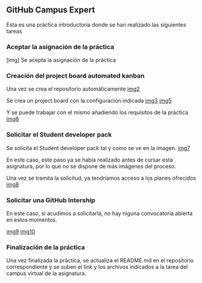 ## GitHub Campus Expert
Esta es una práctica introductoria donde se han realizado las siguientes tareas

### Aceptar la asignación de la práctica
[img]
Se acepta la asignación de la práctica

### Creación del project board automated kanban
Una vez se crea el repositorio automáticamente
[img2]

Se crea un project board con la configuración indicada
[img3]
[img5]

Y se puede trabajar con el mismo añadiendo los requisitos de la práctica
[img6]

### Solicitar el Student developer pack
Se solicita el Student developer pack tal y como se ve en la imagen.
[img7]

En este caso, este paso ya se había realizado antes de cursar esta asignatura, por lo que no se dispone de más imágenes del proceso.

Una vez se tramita la solicitud, ya tendríamos acceso a los planes ofrecidos
[img8]

### Solicitar una GitHub Intership
En este caso, si acudimos a solicitarla, no hay niguna convocatoria abierta en estos momentos.

[img9]
[img10]

### Finalización de la práctica
Una vez finalizada la práctica, se actualiza el README.md en el repositorio correspondiente y se suben el link y los archivos indicados a la tarea del campus virtual de la asignatura.


[img1]: /images/intro1.png
[img2]: /images/board1.png
[img3]: /images/board2.png
[img4]: /images/board3.png
[img5]: /images/board4.png
[img6]: /images/board5.png
[img7]: /images/s1.png
[img8]: /images/s2.png
[img9]: /images/i1.png
[img10]: /images/i2.png